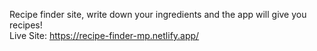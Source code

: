 Recipe finder site, write down your ingredients and the app will give you recipes!\
Live Site: https://recipe-finder-mp.netlify.app/
